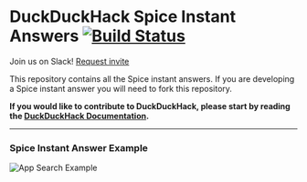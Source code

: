 # DuckDuckHack Spice Instant Answers [![Build Status](https://travis-ci.org/duckduckgo/zeroclickinfo-spice.png?branch=bttf)](https://travis-ci.org/duckduckgo/zeroclickinfo-spice)

Join us on Slack! [Request invite](mailto:QuackSlack@duckduckgo.com?subject=AddMe)

This repository contains all the Spice instant answers. If you are developing a Spice instant answer you will need to fork this repository.

**If you would like to contribute to DuckDuckHack, please start by reading the [DuckDuckHack Documentation](https://duck.co/duckduckhack/ddh-intro).**

------

### Spice Instant Answer Example
![App Search Example](https://raw.githubusercontent.com/duckduckgo/duckduckgo-documentation/master/duckduckhack/assets/spice_readme_example.png)

